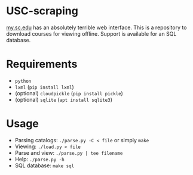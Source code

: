 # USC-scraping
[my.sc.edu](https://ssb.onecarolina.sc.edu/BANP/bwskfcls.P_GetCrse) has an absolutely terrible web interface.
This is a repository to download courses for viewing offline.
Support is available for an SQL database.

# Requirements
- `python`
- `lxml` (`pip install lxml`)
- (optional) `cloudpickle` (`pip install pickle`)
- (optional) `sqlite` (`apt install sqlite3`)

# Usage
- Parsing catalogs: `./parse.py -C < file` or simply `make`
- Viewing: `./load.py < file`
- Parse and view: `./parse.py | tee filename`
- Help: `./parse.py -h`
- SQL database: `make sql`
